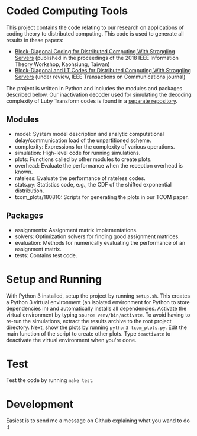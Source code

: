 # Coded Computing Tools
This project contains the code relating to our research on applications of coding theory to distributed computing. This code is used to generate all results in these papers:
* [Block-Diagonal Coding for Distributed Computing With Straggling Servers][1] (published in the proceedings of the 2018 IEEE Information Theory Workshop, Kaohsiung, Taiwan)
* [Block-Diagonal and LT Codes for Distributed Computing With Straggling Servers][2] (under review, IEEE Transactions on Communications journal)

The project is written in Python and includes the modules and packages described below. Our inactivation decoder used for simulating the decoding complexity of Luby Transform codes is found in a [separate repository][3].

## Modules
* model: System model description and analytic computational delay/communication load of the unpartitioned scheme.
* complexity: Expressions for the complexity of various operations.
* simulation: High-level code for running simulations.
* plots: Functions called by other modules to create plots.
* overhead: Evaluate the performance when the reception overhead is known.
* rateless: Evaluate the performance of rateless codes.
* stats.py: Statistics code, e.g., the CDF of the shifted exponential distribution.
* tcom_plots/180810: Scripts for generating the plots in our TCOM paper.

## Packages
* assignments: Assignment matrix implementations.
* solvers: Optimization solvers for finding good assignment matrices.
* evaluation: Methods for numerically evaluating the performance of an assignment matrix.
* tests: Contains test code.

# Setup and Running
With Python 3 installed, setup the project by running `setup.sh`. This creates a Python 3 virtual environment (an isolated environment for Python to store dependencies in) and automatically installs all dependencies. Activate the virtual environment by typing `source venv/bin/activate`. To avoid having to re-run the simulations, extract the results archive to the root project directory. Next, show the plots by running `python3 tcom_plots.py`. Edit the main function of the script to create other plots. Type `deactivate` to deactivate the virtual environment when you're done.

# Test
Test the code by running `make test`.

# Development
Easiest is to send me a message on Github explaining what you wand to do :)

[1]: https://arxiv.org/abs/1701.06631
[2]: https://arxiv.org/abs/1712.08230
[3]: https://github.com/severinson/RaptorCodes
